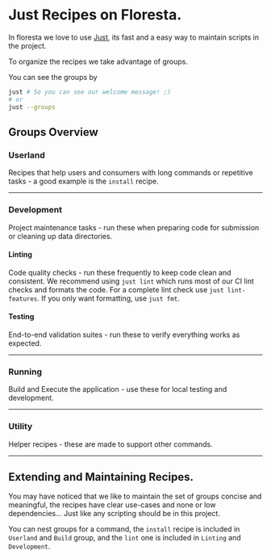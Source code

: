 # Just Recipes on Floresta.

In floresta we love to use [Just](https://just.systems/man/en/), its fast and a easy way to maintain scripts in the project.

To organize the recipes we take advantage of groups. 

You can see the groups by

```Bash
just # So you can see our welcome message! ;)
# or
just --groups
```

## Groups Overview

### Userland

Recipes that help users and consumers with long commands or repetitive tasks - a good example is the `install` recipe.

---

### Development

Project maintenance tasks - run these when preparing code for submission or cleaning up data directories.

#### Linting

Code quality checks - run these frequently to keep code clean and consistent. We recommend using `just lint` which runs most of our CI lint checks and formats the code. For a complete lint check use `just lint-features`. If you only want formatting, use `just fmt`.

#### Testing

End-to-end validation suites - run these to verify everything works as expected.

---

### Running

Build and Execute the application - use these for local testing and development.

---

### Utility

Helper recipes - these are made to support other commands.

---

## Extending and Maintaining Recipes.

You may have noticed that we like to maintain the set of groups concise and meaningful, the recipes have clear use-cases and none or low dependencies... Just like any scripting should be in this project.

You can nest groups for a command, the `install` recipe is included in `Userland` and `Build` group, and the `lint` one is included in `Linting` and `Development`.
